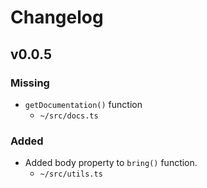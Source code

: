 # Changelog

## v0.0.5

### Missing

- `getDocumentation()` function
  - `~/src/docs.ts`

### Added

- Added body property to `bring()` function.
  - `~/src/utils.ts`
